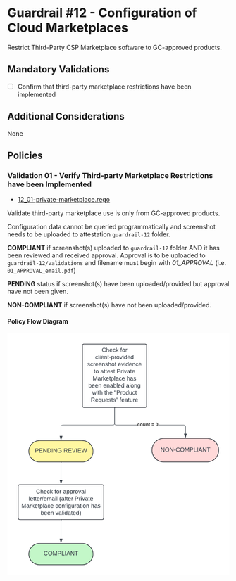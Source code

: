 # Guardrail #12 - Configuration of Cloud Marketplaces

Restrict Third-Party CSP Marketplace software to GC-approved products.

## Mandatory Validations

- [ ] Confirm that third-party marketplace restrictions have been implemented

## Additional Considerations

None

## Policies

### Validation 01 - Verify Third-party Marketplace Restrictions have been Implemented

- [12_01-private-marketplace.rego](../policies/12-market-place/12_01-private-marketplace.rego)

Validate third-party marketplace use is only from GC-approved products.

Configuration data cannot be queried programmatically and screenshot needs to be uploaded to attestation `guardrail-12` folder.

**COMPLIANT** if screenshot(s) uploaded to `guardrail-12` folder AND it has been reviewed and received approval. Approval is to be uploaded to `guardrail-12/validations` and filename must begin with *01_APPROVAL* (i.e. `01_APPROVAL_email.pdf`)

**PENDING** status if screenshot(s) have been uploaded/provided but approval have not been given.

**NON-COMPLIANT** if screenshot(s) have not been uploaded/provided.

#### Policy Flow Diagram

![01-private-marketplace](./policy_diagrams/GR12_01.png "01-private-marketplace")
